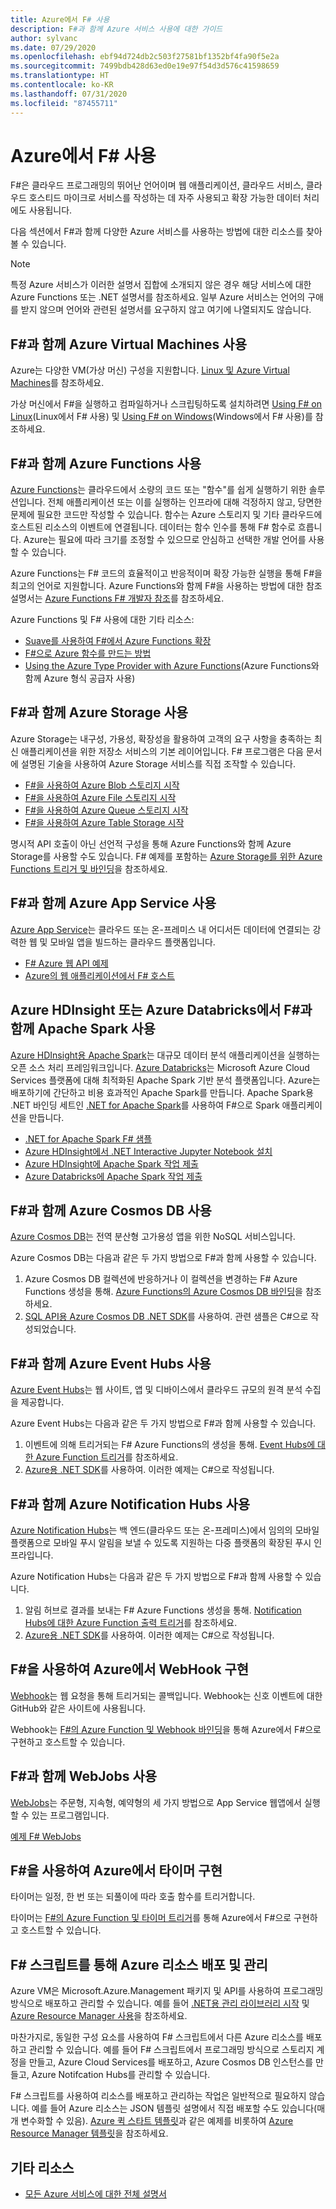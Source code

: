 ```yaml
---
title: Azure에서 F# 사용
description: F#과 함께 Azure 서비스 사용에 대한 가이드
author: sylvanc
ms.date: 07/29/2020
ms.openlocfilehash: ebf94d724db2c503f27581bf1352bf4fa90f5e2a
ms.sourcegitcommit: 7499bdb428d63ed0e19e97f54d3d576c41598659
ms.translationtype: HT
ms.contentlocale: ko-KR
ms.lasthandoff: 07/31/2020
ms.locfileid: "87455711"
---
```

# <a name="using-f-on-azure"></a>Azure에서 F# 사용

F#은 클라우드 프로그래밍의 뛰어난 언어이며 웹 애플리케이션, 클라우드 서비스, 클라우드 호스티드 마이크로 서비스를 작성하는 데 자주 사용되고 확장 가능한 데이터 처리에도 사용됩니다.

다음 섹션에서 F#과 함께 다양한 Azure 서비스를 사용하는 방법에 대한 리소스를 찾아볼 수 있습니다.

> [!NOTE]
> 특정 Azure 서비스가 이러한 설명서 집합에 소개되지 않은 경우 해당 서비스에 대한 Azure Functions 또는 .NET 설명서를 참조하세요. 일부 Azure 서비스는 언어의 구애를 받지 않으며 언어와 관련된 설명서를 요구하지 않고 여기에 나열되지도 않습니다.

## <a name="using-azure-virtual-machines-with-f"></a>F\#과 함께 Azure Virtual Machines 사용

Azure는 다양한 VM(가상 머신) 구성을 지원합니다. [Linux 및 Azure Virtual Machines](https://azure.microsoft.com/services/virtual-machines/)를 참조하세요.

가상 머신에서 F#을 실행하고 컴파일하거나 스크립팅하도록 설치하려면 [Using F# on Linux](https://fsharp.org/use/linux)(Linux에서 F# 사용) 및 [Using F# on Windows](https://fsharp.org/use/windows)(Windows에서 F# 사용)를 참조하세요.

## <a name="using-azure-functions-with-f"></a>F\#과 함께 Azure Functions 사용

[Azure Functions](https://azure.microsoft.com/services/functions/)는 클라우드에서 소량의 코드 또는 "함수"를 쉽게 실행하기 위한 솔루션입니다. 전체 애플리케이션 또는 이를 실행하는 인프라에 대해 걱정하지 않고, 당면한 문제에 필요한 코드만 작성할 수 있습니다. 함수는 Azure 스토리지 및 기타 클라우드에 호스트된 리소스의 이벤트에 연결됩니다. 데이터는 함수 인수를 통해 F# 함수로 흐릅니다. Azure는 필요에 따라 크기를 조정할 수 있으므로 안심하고 선택한 개발 언어를 사용할 수 있습니다.

Azure Functions는 F# 코드의 효율적이고 반응적이며 확장 가능한 실행을 통해 F#을 최고의 언어로 지원합니다. Azure Functions와 함께 F#을 사용하는 방법에 대한 참조 설명서는 [Azure Functions F# 개발자 참조](/azure/azure-functions/functions-reference-fsharp)를 참조하세요.

Azure Functions 및 F# 사용에 대한 기타 리소스:

* [Suave를 사용하여 F#에서 Azure Functions 확장](https://blog.tamizhvendan.in/blog/2016/09/19/scale-up-azure-functions-in-f-number-using-suave/)
* [F#으로 Azure 함수를 만드는 방법](https://www.mnie.me/azurefunctions)
* [Using the Azure Type Provider with Azure Functions](https://compositional-it.com/blog/2017/08-30-using-the-azure-type-provider-with-azure-functions/index.html)(Azure Functions와 함께 Azure 형식 공급자 사용)

## <a name="using-azure-storage-with-f"></a>F\#과 함께 Azure Storage 사용

Azure Storage는 내구성, 가용성, 확장성을 활용하여 고객의 요구 사항을 충족하는 최신 애플리케이션을 위한 저장소 서비스의 기본 레이어입니다. F# 프로그램은 다음 문서에 설명된 기술을 사용하여 Azure Storage 서비스를 직접 조작할 수 있습니다.

* [F#을 사용하여 Azure Blob 스토리지 시작](blob-storage.md)
* [F#을 사용하여 Azure File 스토리지 시작](file-storage.md)
* [F#을 사용하여 Azure Queue 스토리지 시작](queue-storage.md)
* [F#을 사용하여 Azure Table Storage 시작](table-storage.md)

명시적 API 호출이 아닌 선언적 구성을 통해 Azure Functions와 함께 Azure Storage를 사용할 수도 있습니다. F# 예제를 포함하는 [Azure Storage를 위한 Azure Functions 트리거 및 바인딩](/azure/azure-functions/functions-bindings-storage)을 참조하세요.

## <a name="using-azure-app-service-with-f"></a>F\#과 함께 Azure App Service 사용

[Azure App Service](https://azure.microsoft.com/services/app-service/)는 클라우드 또는 온-프레미스 내 어디서든 데이터에 연결되는 강력한 웹 및 모바일 앱을 빌드하는 클라우드 플랫폼입니다.

* [F# Azure 웹 API 예제](https://github.com/fsprojects/azure-webapi-example)
* [Azure의 웹 애플리케이션에서 F# 호스트](https://github.com/isaacabraham/fsharp-demonstrator)

## <a name="using-apache-spark-with-f-on-azure-hdinsight-or-azure-databricks"></a>Azure HDInsight 또는 Azure Databricks에서 F#과 함께 Apache Spark 사용

[Azure HDInsight용 Apache Spark](https://docs.microsoft.com/azure/hdinsight/spark/apache-spark-overview)는 대규모 데이터 분석 애플리케이션을 실행하는 오픈 소스 처리 프레임워크입니다. [Azure Databricks](https://docs.microsoft.com/azure/databricks/scenarios/what-is-azure-databricks)는 Microsoft Azure Cloud Services 플랫폼에 대해 최적화된 Apache Spark 기반 분석 플랫폼입니다. Azure는 배포하기에 간단하고 비용 효과적인 Apache Spark를 만듭니다. Apache Spark용 .NET 바인딩 세트인 [.NET for Apache Spark](../../spark/what-is-apache-spark-dotnet.md)를 사용하여 F#으로 Spark 애플리케이션을 만듭니다.

* [.NET for Apache Spark F# 샘플](https://github.com/dotnet/spark/tree/master/examples/Microsoft.Spark.FSharp.Examples)
* [Azure HDInsight에서 .NET Interactive Jupyter Notebook 설치](../../spark/how-to-guides/hdinsight-notebook-installation.md)
* [Azure HDInsight에 Apache Spark 작업 제출](../../spark/how-to-guides/hdinsight-deploy-methods.md)
* [Azure Databricks에 Apache Spark 작업 제출](../../spark/how-to-guides/databricks-deploy-methods.md)

## <a name="using-azure-cosmos-db-with-f"></a>F\#과 함께 Azure Cosmos DB 사용

[Azure Cosmos DB](https://azure.microsoft.com/services/cosmos-db)는 전역 분산형 고가용성 앱을 위한 NoSQL 서비스입니다.

Azure Cosmos DB는 다음과 같은 두 가지 방법으로 F#과 함께 사용할 수 있습니다.

1. Azure Cosmos DB 컬렉션에 반응하거나 이 컬렉션을 변경하는 F# Azure Functions 생성을 통해. [Azure Functions의 Azure Cosmos DB 바인딩](/azure/azure-functions/functions-bindings-cosmosdb)을 참조하세요.
2. [SQL API용 Azure Cosmos DB .NET SDK](/azure/cosmos-db/sql-api-sdk-dotnet)를 사용하여. 관련 샘플은 C#으로 작성되었습니다.

## <a name="using-azure-event-hubs-with-f"></a>F\#과 함께 Azure Event Hubs 사용

[Azure Event Hubs](https://azure.microsoft.com/services/event-hubs/)는 웹 사이트, 앱 및 디바이스에서 클라우드 규모의 원격 분석 수집을 제공합니다.

Azure Event Hubs는 다음과 같은 두 가지 방법으로 F#과 함께 사용할 수 있습니다.

1. 이벤트에 의해 트리거되는 F# Azure Functions의 생성을 통해. [Event Hubs에 대한 Azure Function 트리거](/azure/azure-functions/functions-bindings-event-hubs)를 참조하세요.
2. [Azure용 .NET SDK](/azure/event-hubs/event-hubs-csharp-ephcs-getstarted)를 사용하여. 이러한 예제는 C#으로 작성됩니다.

## <a name="using-azure-notification-hubs-with-f"></a>F\#과 함께 Azure Notification Hubs 사용

[Azure Notification Hubs](/azure/notification-hubs/)는 백 엔드(클라우드 또는 온-프레미스)에서 임의의 모바일 플랫폼으로 모바일 푸시 알림을 보낼 수 있도록 지원하는 다중 플랫폼의 확장된 푸시 인프라입니다.

Azure Notification Hubs는 다음과 같은 두 가지 방법으로 F#과 함께 사용할 수 있습니다.

1. 알림 허브로 결과를 보내는 F# Azure Functions 생성을 통해. [Notification Hubs에 대한 Azure Function 출력 트리거](/azure/azure-functions/functions-bindings-notification-hubs)를 참조하세요.
2. [Azure용 .NET SDK](https://docs.microsoft.com/archive/blogs/azuremobile/push-notifications-using-notification-hub-and-net-backend)를 사용하여. 이러한 예제는 C#으로 작성됩니다.

## <a name="implementing-webhooks-on-azure-with-f"></a>F\#을 사용하여 Azure에서 WebHook 구현

[Webhook](https://en.wikipedia.org/wiki/Webhook)는 웹 요청을 통해 트리거되는 콜백입니다. Webhook는 신호 이벤트에 대한 GitHub와 같은 사이트에 사용됩니다.

Webhook는 [F#의 Azure Function 및 Webhook 바인딩](/azure/azure-functions/functions-bindings-http-webhook)을 통해 Azure에서 F#으로 구현하고 호스트할 수 있습니다.

## <a name="using-webjobs-with-f"></a>F\#과 함께 WebJobs 사용

[WebJobs](/azure/app-service-web/web-sites-create-web-jobs)는 주문형, 지속형, 예약형의 세 가지 방법으로 App Service 웹앱에서 실행할 수 있는 프로그램입니다.

[예제 F# WebJobs](https://github.com/jrr/webjob-project-examples)

## <a name="implementing-timers-on-azure-with-f"></a>F\#을 사용하여 Azure에서 타이머 구현

타이머는 일정, 한 번 또는 되풀이에 따라 호출 함수를 트리거합니다.

타이머는 [F#의 Azure Function 및 타이머 트리거](/azure/azure-functions/functions-bindings-timer)를 통해 Azure에서 F#으로 구현하고 호스트할 수 있습니다.

## <a name="deploying-and-managing-azure-resources-with-f-scripts"></a>F# 스크립트를 통해 Azure 리소스 배포 및 관리

Azure VM은 Microsoft.Azure.Management 패키지 및 API를 사용하여 프로그래밍 방식으로 배포하고 관리할 수 있습니다. 예를 들어 [.NET용 관리 라이브러리 시작](https://msdn.microsoft.com/library/dn722415.aspx) 및 [Azure Resource Manager 사용](/azure/azure-resource-manager/resource-manager-deployment-model)을 참조하세요.

마찬가지로, 동일한 구성 요소를 사용하여 F# 스크립트에서 다른 Azure 리소스를 배포하고 관리할 수 있습니다. 예를 들어 F# 스크립트에서 프로그래밍 방식으로 스토리지 계정을 만들고, Azure Cloud Services를 배포하고, Azure Cosmos DB 인스턴스를 만들고, Azure Notifcation Hubs를 관리할 수 있습니다.

F# 스크립트를 사용하여 리소스를 배포하고 관리하는 작업은 일반적으로 필요하지 않습니다. 예를 들어 Azure 리소스는 JSON 템플릿 설명에서 직접 배포할 수도 있습니다(매개 변수화할 수 있음). [Azure 퀵 스타트 템플릿](https://azure.microsoft.com/resources/templates/)과 같은 예제를 비롯하여 [Azure Resource Manager 템플릿](/azure/azure-resource-manager/resource-manager-template-best-practices)을 참조하세요.

## <a name="other-resources"></a>기타 리소스

* [모든 Azure 서비스에 대한 전체 설명서](/azure/)

